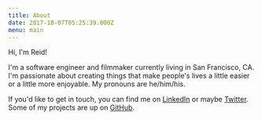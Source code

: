 ```yaml
---
title: About
date: 2017-10-07T05:25:39.000Z
menu: main
---
```


Hi, I'm Reid!

I'm a software engineer and filmmaker currently living in San Francisco, CA. I'm passionate about creating things that make people's lives a little easier or a little more enjoyable. My pronouns are he/him/his.

If you'd like to get in touch, you can find me on [LinkedIn](https://www.linkedin.com/in/reidmitchell/) or maybe [Twitter](https://twitter.com/r3idm). Some of my projects are up on [GitHub](https://github.com/reid47).
